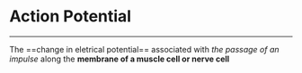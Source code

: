 # Action Potential
___
The ==change in eletrical potential== associated with *the passage of an impulse* along the **membrane of a muscle cell or nerve cell**